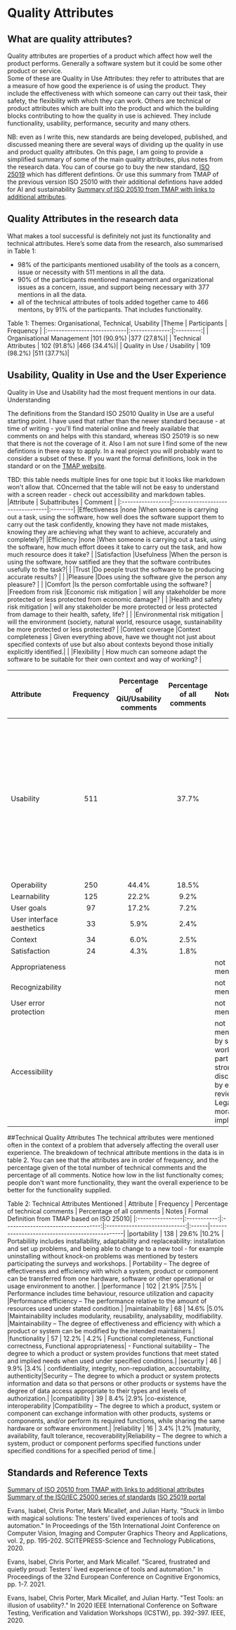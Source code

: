 # Quality Attributes

## What are quality attributes?
Quality attributes are properties of a product which affect how well the product performs. Generally a software system but it could be some other product or service.  
Some of these are Quality in Use Attributes: they refer to attributes that are a measure of how good the experience is of using the product. They include the effectiveness with which someone can carry out their task, their safety, the flexibility with which they can work. 
Others are technical or product attributes which are built into the product and which the building blocks contributing to how the quality in use is achieved. They include functionality, usability, performance, security and many others.  

NB: even as I write this, new standards are being developed, published, and discussed meaning there are several ways of dividing up the quality in use and product quality attributes. 
On this page, I am going to provide a simplified summary of some of the main quality attributes, plus notes from the research data. 
You can of course go to buy the new standard, [ISO 25019](https://www.iso.org/standard/78177.html) which has different defintions.
Or use this summary from TMAP of the previous version ISO 25010 with their additional defintions have added for AI and sustainability [Summary of ISO 20510 from TMAP with links to additional attributes](https://www.tmap.net/wiki/quality-characteristics). 

## Quality Attributes in the research data
What makes a tool successful is definitely not just its functionality and technical attributes. Here’s some data from the research, also summarised in Table 1:

- 98% of the participants mentioned usability of the tools as a concern, issue or necessity with 511 mentions in all the data.
- 90% of the participants mentioned management and organizational issues as a concern, issue, and support being necessary with 377 mentions in all the data.
- all of the technical attributes of tools added together came to 466 mentons, by 91% of the particpants. That includes functionality.

Table 1: Themes: Organisational, Technical, Usability
|Theme                        |	Participants   | Frequency |
|:----------------------------|:--------------:|:---------:|
| Organisational Management   |101 (90.9%)     |377 (27.8%)|
| Technical Attributes        |	102 (91.8%)    |466 (34.4%)|
| Quality in Use / Usability  |	109 (98.2%)    |511 (37.7%)|


## Usability, Quality in Use and the User Experience

Quality in Use and Usability had the most frequent mentions in our data. Understanding 



The definitions from the Standard ISO 25010 Quality in Use are a useful starting point. I have used that rather than the newer standard because - at time of writing - you'll find material online and freely available that comments on and helps with this standard, whereas ISO 25019 is so new that there is not the coverage of it. Also I am not sure I find some of the new defintions in there easy to apply. In a real project you will probably want to consider a subset of these. If you want the formal definitions, look in the standard or on the [TMAP website](https://www.tmap.net/wiki/quality-characteristics).

TBD: this table needs multiple lines for one topic but it looks like markdown won't allow that. COncerned that the table will not be easy to understand with a screen reader - check out accessibility and markdown tables. 
|Attribute         | Subattributes                    | Comment |
|:-----------------|:---------------------------------|:--------|
|Effectiveness     |none                              |When someone is carrying out a task, using the software, how well does the software support them to carry out the task confidently, knowing they have not made mistakes, knowing they are achieving what they want to achieve, accurately and completely?|
|Efficiency        |none                              |When someone is carrying out a task, using the software, how much effort doees it take to carry out the task, and how much resource does it take?                  |
|Satisfaction      |Usefulness                        |When the person is using the software, how satified are they that the software contributes usefully to the task?|
|                  |Trust                             |Do people trust the software to be producing accurate results?   |
|                  |Pleasure                          |Does using the software give the person any pleasure?   |
|                  |Comfort                           |Is the person comfortable using the software?    |
|Freedom from risk |Economic risk mitigation          | will any stakeholder be more protected or less protected from economic damage? |
|                  |Health and safety risk mitigation | will any stakeholder be more protected or less protected from damage to their health, safety, life? | 
|                  |Environmental risk mitigation     | will the environment (society, natural world, resource usage, sustainability be more protected or less protected?  |
|Context coverage  |Context completeness              | Given everything above, have we thought not just about specified contexts of use but also about contexts beyond those initially explicitly identified.|
|                  |Flexibility                       |  How much can someone adapt the software to be suitable for their own context and way of working? |




| Attribute       | Frequency   | Percentage of QiU/Usability comments   | Percentage of all comments   | Notes | Formal Definition from TMAP based on ISO 25010|
|:----------------|:-----------:|:--------------------------------------:|:----------------------------:|:------|-----------------------------------------------|
|  Usability      |   511       |                                        | 37.7%                        |       |Usability is the degree to which a product or system can be used by specified users to achieve specified goals with effectiveness, efficiency and satisfaction in a specified context of use.                    |
| Operability     | 250         | 44.4%                                  | 18.5%                         |
| Learnability    | 125         | 22.2%                                  | 9.2%                          |
| User goals      |  97         | 17.2%                                  | 7.2%                          |
| User interface aesthetics |33 | 5.9%                                   | 2.4%                          | 
| Context         | 34          | 6.0%                                   | 2.5%
| Satisfaction    | 24          | 4.3%                                   | 1.8% 
| Appropriateness ||||not mentioned||
| Recognizability||||not mentioned||
| User error protection||||not mentioned||
| Accessibility||||not mentioned by survey or workshop participants, strongly discussed by expert reviewer. Legal and moral implications||
  

 



##Technical Quality Attributes
The technical attributes were mentioned often in the context of a problem that adversely affecting the overall user experience. The breakdown of technical attribute mentions in the data is in table 2. You can see that the attributes are in order of frequency, and the percentage given of the total number of technical comments and the percentage of all comments. Notice how low in the list functionalty comes; people don't want more functionality, they want the overall experience to be better for the functionality supplied.

Table 2: Technical Attributes Mentioned
| Attribute       | Frequency   | Percentage of technical comments   | Percentage of all comments   | Notes | Formal Definition from TMAP based on ISO 25010|
|:----------------|:-----------:|:----------------------------------:|:----------------------------:|:------|-----------------------------------------------|
|portability      |	138         | 29.6%                              |10.2%                         | Portabiliity includes installability, adaptability and replaceability: installation and set up problems, and being able to change to a new tool - for example uninstalling without knock-on problems was mentioned by testers participating the surveys and workshops. | Portability – The degree of effectiveness and efficiency with which a system, product or component can be transferred from one hardware, software or other operational or usage environment to another. |
|performance      |	102         | 21.9%                              |7.5%                          | Performance includes time behaviour, resource utilization and capacity |Performance efficiency – The performance relative to the amount of resources used under stated condition.|
|maintainability  | 68          | 14.6%                              |5.0%                          |Maintainability includes modularity, reusability, analysability, modifiability.  |Maintainability – The degree of effectiveness and efficiency with which a product or system can be modified by the intended maintainers.|
|functionality    | 57          | 12.2%                              | 4.2%                         | Functional completeness, Functional correctness, Functional appropriateness| - Functional suitability – The degree to which a product or system provides functions that meet stated and implied needs when used under specified conditions.|
|security	      | 46          | 9.9%                               |3.4%                          | confidentiality, integrity, non-repudiation, accountability, authenticity|Security – The degree to which a product or system protects information and data so that persons or other products or systems have the degree of data access appropriate to their types and levels of authorization.|
|compatibility	  | 39          | 8.4%                               |2.9%                          |co-existence, interoperability |Compatibility – The degree to which a product, system or component can exchange information with other products, systems or components, and/or perform its required functions, while sharing the same hardware or software environment.|
|reliability	  | 16          | 3.4%                               |1.2%                          |maturity, availability, fault tolerance, recoverability|Reliability – The degree to which a system, product or component performs specified functions under specified conditions for a specified period of time.|
  

## Standards and Reference Texts

[Summary of ISO 20510 from TMAP with links to additional attributes](https://www.tmap.net/wiki/quality-characteristics)
[Summary of the ISO/IEC 25000 series of standards](https://iso25000.com/index.php/en/iso-25000-standards)
[ISO 25019 portal](https://www.iso.org/standard/78177.html)

Evans, Isabel, Chris Porter, Mark Micallef, and Julian Harty. "Stuck in limbo with magical solutions: The testers’ lived experiences of tools and automation." In Proceedings of the 15th International Joint Conference on Computer Vision, Imaging and Computer Graphics Theory and Applications, vol. 2, pp. 195-202. SCITEPRESS-Science and Technology Publications, 2020.

Evans, Isabel, Chris Porter, and Mark Micallef. "Scared, frustrated and quietly proud: Testers’ lived experience of tools and automation." In Proceedings of the 32nd European Conference on Cognitive Ergonomics, pp. 1-7. 2021.

Evans, Isabel, Chris Porter, Mark Micallef, and Julian Harty. "Test Tools: an illusion of usability?." In 2020 IEEE International Conference on Software Testing, Verification and Validation Workshops (ICSTW), pp. 392-397. IEEE, 2020.



